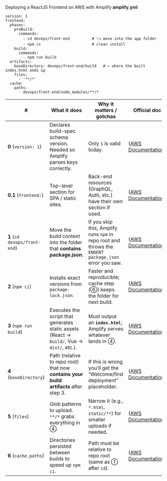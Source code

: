 Deploying a ReactJS Frontend on AWS with Amplify
**amplify.yml**
```
version: 1
frontend:
  phases:
    preBuild:
      commands:
        - cd devops/front-end          # 👈 move into the app folder
        - npm ci                       # clean install
    build:
      commands:
        - npm run build
  artifacts:
    baseDirectory: devops/front-end/build   # ← where the built index.html ends up
    files:
      - '**/*'
  cache:
    paths:
      - devops/front-end/node_modules/**/*

```

| #                             | What it does                                                                              | Why it matters / gotchas                                                                              | Official doc             |
| ----------------------------- | ----------------------------------------------------------------------------------------- | ----------------------------------------------------------------------------------------------------- | ------------------------ |
| **0** (`version: 1`)          | Declares build-spec schema version. Needed so Amplify parses keys correctly.              | Only `1` is valid today.                                                                              | ([AWS Documentation][1]) |
| **0.1** (`frontend:`)         | Top-level section for SPA / static sites.                                                 | Back-end resources (GraphQL, Auth, etc.) have their own section if used.                              | ([AWS Documentation][1]) |
| **1** (`cd devops/front-end`) | Move the build context into the folder that **contains package.json**.                    | If you skip this, Amplify runs `npm` in repo root and throws the `ENOENT package.json` error you saw. | ([AWS Documentation][2]) |
| **2** (`npm ci`)              | Installs exact versions from `package-lock.json`.                                         | Faster and reproducible; cache step (⑥) keeps the folder for next build.                              | ([AWS Documentation][1]) |
| **3** (`npm run build`)       | Executes the script that generates static assets (React → `build/`, Vue → `dist/`, etc.). | Must output an **`index.html`**; Amplify serves whatever lands in ④.                                  | ([AWS Documentation][3]) |
| **4** (`baseDirectory`)       | Path (relative to repo root) that now **contains your build artifacts** after step 3.     | If this is wrong you’ll get the “Welcome/first deployment” placeholder.                               | ([AWS Documentation][4]) |
| **5** (`files`)               | Glob patterns to upload. `**/*` grabs everything in ④.                                    | Narrow it (e.g., `*.html`, `static/**`) for smaller uploads if needed.                                | ([AWS Documentation][1]) |
| **6** (`cache.paths`)         | Directories persisted between builds to speed up `npm ci`.                                | Path must be relative to repo root (same as ① after `cd`).                                            | ([AWS Documentation][1]) |

[1]: https://docs.aws.amazon.com/amplify/latest/userguide/yml-specification-syntax.html?utm_source=chatgpt.com "Understanding the build specification - AWS Amplify Hosting"
[2]: https://docs.aws.amazon.com/amplify/latest/userguide/monorepo-configuration.html?utm_source=chatgpt.com "Configuring monorepo build settings - AWS Amplify Hosting"
[3]: https://docs.aws.amazon.com/en_us/amplify/latest/userguide/deploy-nextjs-app.html?utm_source=chatgpt.com "Deploying a Next.js SSR application to Amplify - AWS Amplify Hosting"
[4]: https://docs.aws.amazon.com/amplify/latest/userguide/build-settings.html?utm_source=chatgpt.com "Configuring the build settings for an app - AWS Amplify Hosting"
